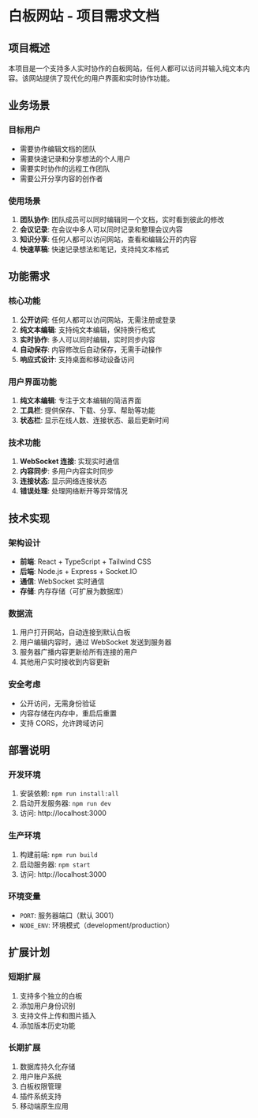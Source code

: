 # 白板网站 - 项目需求文档

## 项目概述

本项目是一个支持多人实时协作的白板网站，任何人都可以访问并输入纯文本内容。该网站提供了现代化的用户界面和实时协作功能。

## 业务场景

### 目标用户
- 需要协作编辑文档的团队
- 需要快速记录和分享想法的个人用户
- 需要实时协作的远程工作团队
- 需要公开分享内容的创作者

### 使用场景
1. **团队协作**: 团队成员可以同时编辑同一个文档，实时看到彼此的修改
2. **会议记录**: 在会议中多人可以同时记录和整理会议内容
3. **知识分享**: 任何人都可以访问网站，查看和编辑公开的内容
4. **快速草稿**: 快速记录想法和笔记，支持纯文本格式

## 功能需求

### 核心功能
1. **公开访问**: 任何人都可以访问网站，无需注册或登录
2. **纯文本编辑**: 支持纯文本编辑，保持换行格式
3. **实时协作**: 多人可以同时编辑，实时同步内容
4. **自动保存**: 内容修改后自动保存，无需手动操作
5. **响应式设计**: 支持桌面和移动设备访问

### 用户界面功能
1. **纯文本编辑**: 专注于文本编辑的简洁界面
2. **工具栏**: 提供保存、下载、分享、帮助等功能
3. **状态栏**: 显示在线人数、连接状态、最后更新时间

### 技术功能
1. **WebSocket 连接**: 实现实时通信
2. **内容同步**: 多用户内容实时同步
3. **连接状态**: 显示网络连接状态
4. **错误处理**: 处理网络断开等异常情况

## 技术实现

### 架构设计
- **前端**: React + TypeScript + Tailwind CSS
- **后端**: Node.js + Express + Socket.IO
- **通信**: WebSocket 实时通信
- **存储**: 内存存储（可扩展为数据库）

### 数据流
1. 用户打开网站，自动连接到默认白板
2. 用户编辑内容时，通过 WebSocket 发送到服务器
3. 服务器广播内容更新给所有连接的用户
4. 其他用户实时接收到内容更新

### 安全考虑
- 公开访问，无需身份验证
- 内容存储在内存中，重启后重置
- 支持 CORS，允许跨域访问

## 部署说明

### 开发环境
1. 安装依赖: `npm run install:all`
2. 启动开发服务器: `npm run dev`
3. 访问: http://localhost:3000

### 生产环境
1. 构建前端: `npm run build`
2. 启动服务器: `npm start`
3. 访问: http://localhost:3000

### 环境变量
- `PORT`: 服务器端口（默认 3001）
- `NODE_ENV`: 环境模式（development/production）

## 扩展计划

### 短期扩展
1. 支持多个独立的白板
2. 添加用户身份识别
3. 支持文件上传和图片插入
4. 添加版本历史功能

### 长期扩展
1. 数据库持久化存储
2. 用户账户系统
3. 白板权限管理
4. 插件系统支持
5. 移动端原生应用
